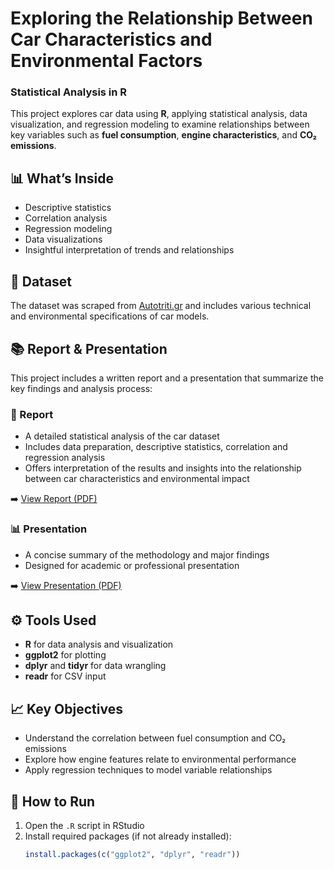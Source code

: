 # Exploring the Relationship Between Car Characteristics and Environmental Factors  
### Statistical Analysis in R

This project explores car data using **R**, applying statistical analysis, data visualization, and regression modeling to examine relationships between key variables such as **fuel consumption**, **engine characteristics**, and **CO₂ emissions**.

## 📊 What’s Inside

- Descriptive statistics
- Correlation analysis
- Regression modeling
- Data visualizations
- Insightful interpretation of trends and relationships

## 📁 Dataset

The dataset was scraped from [Autotriti.gr](https://www.autotriti.gr/) and includes various technical and environmental specifications of car models.

## 📚 Report & Presentation

This project includes a written report and a presentation that summarize the key findings and analysis process:

### 📝 Report
- A detailed statistical analysis of the car dataset
- Includes data preparation, descriptive statistics, correlation and regression analysis
- Offers interpretation of the results and insights into the relationship between car characteristics and environmental impact

➡️ [View Report (PDF)](Report/Report.pdf)

### 📊 Presentation
- A concise summary of the methodology and major findings
- Designed for academic or professional presentation

➡️ [View Presentation (PDF)](Presentation/Presentation.pdf)


## ⚙️ Tools Used

- **R** for data analysis and visualization
- **ggplot2** for plotting
- **dplyr** and **tidyr** for data wrangling
- **readr** for CSV input

## 📈 Key Objectives

- Understand the correlation between fuel consumption and CO₂ emissions
- Explore how engine features relate to environmental performance
- Apply regression techniques to model variable relationships

## 🚀 How to Run

1. Open the `.R` script in RStudio
2. Install required packages (if not already installed):
   ```R
   install.packages(c("ggplot2", "dplyr", "readr"))
